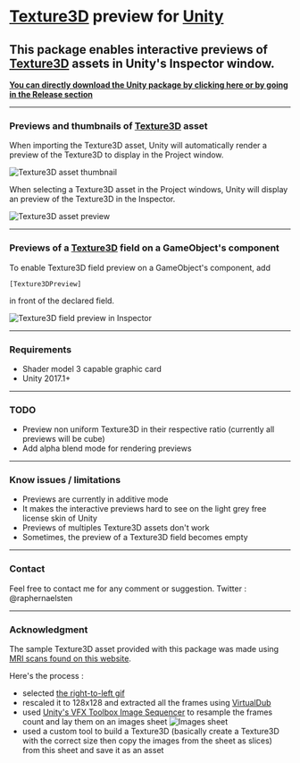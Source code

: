 # **[Texture3D](https://docs.unity3d.com/ScriptReference/Texture3D.html) preview for [Unity](https://unity3d.com)**

## This package enables interactive previews of [Texture3D](https://docs.unity3d.com/ScriptReference/Texture3D.html) assets in Unity's Inspector window.

**[You can directly download the Unity package by clicking here or by going in the Release section](https://github.com/raphael-ernaelsten/Texture3DPreview-for-Unity/releases)**

----------

### Previews and thumbnails of [Texture3D](https://docs.unity3d.com/ScriptReference/Texture3D.html) asset

When importing the Texture3D asset, Unity will automatically render a preview of the Texture3D to display in the Project window.

![Texture3D asset thumbnail](https://i.imgur.com/K9IhLF3.jpg)

When selecting a Texture3D asset in the Project windows, Unity will display an preview of the Texture3D in the Inspector.

![Texture3D asset preview](https://i.imgur.com/Lm5Kykw.gif)

----------

### Previews of a [Texture3D](https://docs.unity3d.com/ScriptReference/Texture3D.html) field on a GameObject's component

To enable Texture3D field preview on a GameObject's component, add 

    [Texture3DPreview]
in front of the declared field.

![Texture3D field preview in Inspector](https://i.imgur.com/ru8u1qK.gif)

----------

### Requirements 

 - Shader model 3 capable graphic card
 - Unity 2017.1+

----------

### TODO 

 - Preview non uniform Texture3D in their respective ratio (currently all previews will be cube)
 - Add alpha blend mode for rendering previews

----------

### Know issues / limitations

 - Previews are currently in additive mode
 - It makes the interactive previews hard to see on the light grey free license skin of Unity
 - Previews of multiples Texture3D assets don't work
 - Sometimes, the preview of a Texture3D field becomes empty

----------

### Contact

Feel free to contact me for any comment or suggestion. Twitter : @raphernaelsten

----------

### Acknowledgment

The sample Texture3D asset provided with this package was made using [MRI scans found on this website](https://neil.fraser.name/news/2007/11/19/).

Here's the process :
 - selected [the right-to-left gif](https://neil.fraser.name/news/2007/RL.gif)
 - rescaled it to 128x128 and extracted all the frames using [VirtualDub](http://www.virtualdub.org/)
 - used [Unity's VFX Toolbox Image Sequencer](https://forum.unity.com/threads/release-thread-vfx-toolbox-image-sequencer.438465/) to resample the frames count and lay them on an images sheet
 ![Images sheet](https://i.imgur.com/hJvhZ78.jpg)
 - used a custom tool to build a Texture3D (basically create a Texture3D with the correct size then copy the images from the sheet as slices) from this sheet and save it as an asset
